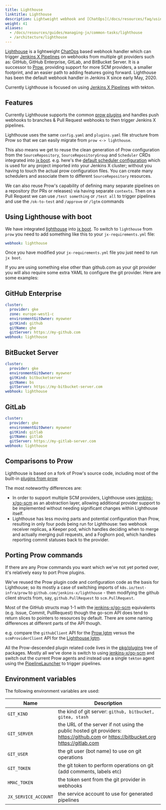 ```yaml
---
title: Lighthouse
linktitle: Lighthouse
description: Lightweight webhook and [ChatOps](/docs/resources/faq/using/chatops/) handling for multiple Git providers
weight: 41
aliases:
  - /docs/resources/guides/managing-jx/common-tasks/lighthouse
  - /architecture/lighthouse
---
```


[Lighthouse](https://github.com/jenkins-x/lighthouse) is a lightweight [ChatOps](/docs/resources/faq/using/chatops/) based webhook handler which can trigger [Jenkins X Pipelines](/about/concepts/jenkins-x-pipelines/) on webhooks from multiple git providers such as: GitHub, GitHub Enterprise, GitLab, and BitBucket Server. It is a successor to [Prow](/docs/reference/components/prow/), providing support for more SCM providers, a smaller footprint, and an easier path to adding features going forward. Lighthouse has been the default webhook handler in Jenkins X since early May, 2020.

Currently Lighthouse is focused on using [Jenkins X Pipelines](/about/concepts/jenkins-x-pipelines/) with tekton.

## Features

Currently Lighthouse supports the common [prow plugins](https://github.com/jenkins-x/lighthouse/tree/master/pkg/prow/plugins) and handles push webhooks to branches & Pull Request webhooks to then trigger Jenkins X pipelines.

Lighthouse uses the same `config.yaml` and `plugins.yaml` file structure from Prow so that we can easily migrate from `prow <-> lighthouse`.

This also means we get to reuse the clean generation of Prow configuration from the `SourceRepository`, `SourceRepositoryGroup` and `Scheduler` CRDs integrated into [jx boot](/docs/reference/boot/). e.g. here's the [default scheduler configuration](https://github.com/jenkins-x/jenkins-x-boot-config/blob/master/env/templates/default-scheduler.yaml) which is used for any project imported into your Jenkins X cluster; without you having to touch the actual prow configuration files. You can create many schedulers and associate them to different `SourceRepository` resources.

We can also reuse Prow's capability of defining many separate pipelines on a repository (for PRs or releases) via having separate `contexts`. Then on a Pull Request we can use `/test something` or `/test all` to trigger pipelines and use the `/ok-to-test` and `/approve` or `/lgtm` commands

## Using Lighthouse with boot

We have integrated [lighthouse](https://github.com/jenkins-x/lighthouse) into [jx boot](/docs/reference/boot/). To switch to `lighthouse` from `prow` you need to add something like this to your `jx-requirements.yml` file:

```yaml
webhook: lighthouse
```

Once you have modified your `jx-requirements.yml` file you just need to run `jx boot`.

If you are using something else other than github.com as your git provider you will also require some extra YAML to configure the git provider. Here are some examples:

## GitHub Enterprise

```yaml
cluster:
  provider: gke
  zone: europe-west1-c
  environmentGitOwner: myowner
  gitKind: github
  gitName: ghe
  gitServer: https://my-github.com
webhook: lighthouse
```

## BitBucket Server

```yaml
cluster:
  provider: gke
  environmentGitOwner: myowner
  gitKind: bitbucketserver
  gitName: bs
  gitServer: https://my-bitbucket-server.com
webhook: lighthouse
```

## GitLab

```yaml
cluster:
  provider: gke
  environmentGitOwner: myowner
  gitKind: gitlab
  gitName: gitlab
  gitServer: https://my-gitlab-server.com
webhook: lighthouse
```

## Comparisons to Prow

Lighthouse is based on a fork of Prow's source code, including most of the built-in [plugins from prow](https://github.com/jenkins-x/lighthouse/tree/master/pkg/plugins)

The most noteworthy differences are:

* In order to support multiple SCM providers, Lighthouse uses [jenkins-x/go-scm](https://github.com/jenkins-x/go-scm) as an abstraction layer, allowing additional provider support to be implemented without needing significant changes within Lighthouse itself.
* Lighthouse has less moving parts and potential configuration than Prow, resulting in only four pods being run for Lighthouse: two webhook receiver replicas, a Keeper pod, which handles deciding when to merge and actually merging pull requests, and a Foghorn pod, which handles reporting commit statuses back to the provider.

## Porting Prow commands

If there are any Prow commands you want which we've not yet ported over, it's relatively easy to port Prow plugins.

We've reused the Prow plugin code and configuration code as the basis for Lighthouse; so its mostly a case of switching imports of `k8s.io/test-infra/prow` to `github.com/jenkins-x/lighthouse` - then modifying the github client structs from, say, `github.PullRequest` to `scm.PullRequest`.

Most of the GitHub structs map 1-1 with the [jenkins-x/go-scm](https://github.com/jenkins-x/go-scm) equivalents (e.g. Issue, Commit, PullRequest) though the go-scm API does tend to return slices to pointers to resources by default. There are some naming differences at different parts of the API though.

e.g. compare the `githubClient` API for the [Prow lgtm](https://github.com/kubernetes/test-infra/blob/344024d30165cda6f4691cc178f25b16f1a1f5af/prow/plugins/lgtm/lgtm.go#L134-L150) versus the `scmProviderClient` API for the [Lighthouse lgtm](https://github.com/jenkins-x/lighthouse/blob/b2090082db828fb2d4c11095c5e59bf4a828c8de/pkg/plugins/lgtm/lgtm.go#L135-L151).

All the Prow-descended plugin related code lives in the [pkg/plugins](https://github.com/jenkins-x/lighthouse/tree/master/pkg/plugins) tree of packages. Mostly all we've done is switch to using [jenkins-x/go-scm](https://github.com/jenkins-x/go-scm) and switch out the current Prow agents and instead use a single `tekton` agent using the [PipelineLauncher](https://github.com/jenkins-x/lighthouse/blob/master/pkg/launcher/interface.go#L12) to trigger pipelines.

## Environment variables

The following environment variables are used:

| Name  |  Description |
| ------------- | ------------- |
| `GIT_KIND` | the kind of git server: `github, bitbucket, gitea, stash` |
| `GIT_SERVER` | the URL of the server if not using the public hosted git providers: <https://github.com> or <https://bitbucket.org> <https://gitlab.com> |
| `GIT_USER` | the git user (bot name) to use on git operations |
| `GIT_TOKEN` | the git token to perform operations on git (add comments, labels etc) |
| `HMAC_TOKEN` | the token sent from the git provider in webhooks |
| `JX_SERVICE_ACCOUNT` | the service account to use for generated pipelines |
